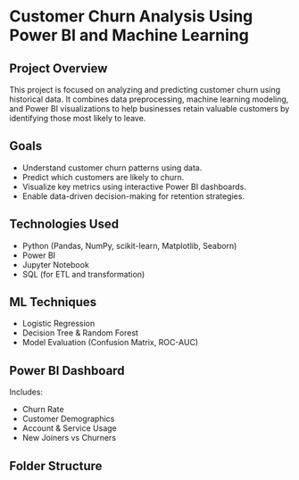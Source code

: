 # Customer Churn Analysis Using Power BI and Machine Learning

## Project Overview
This project is focused on analyzing and predicting customer churn using historical data. It combines data preprocessing, machine learning modeling, and Power BI visualizations to help businesses retain valuable customers by identifying those most likely to leave.

##  Goals
- Understand customer churn patterns using data.
- Predict which customers are likely to churn.
- Visualize key metrics using interactive Power BI dashboards.
- Enable data-driven decision-making for retention strategies.

## Technologies Used
- Python (Pandas, NumPy, scikit-learn, Matplotlib, Seaborn)
- Power BI
- Jupyter Notebook
- SQL (for ETL and transformation)

##  ML Techniques
- Logistic Regression
- Decision Tree & Random Forest
- Model Evaluation (Confusion Matrix, ROC-AUC)

##  Power BI Dashboard
Includes:
- Churn Rate
- Customer Demographics
- Account & Service Usage
- New Joiners vs Churners

## Folder Structure

